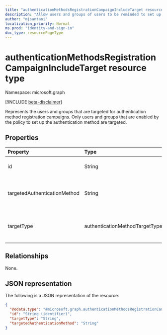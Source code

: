 ```yaml
---
title: "authenticationMethodsRegistrationCampaignIncludeTarget resource type"
description: "Allow users and groups of users to be reminded to set up targeted authentication methods."
author: "mjsantani"
localization_priority: Normal
ms.prod: "identity-and-sign-in"
doc_type: resourcePageType
---
```


# authenticationMethodsRegistrationCampaignIncludeTarget resource type

Namespace: microsoft.graph

[!INCLUDE [beta-disclaimer](../../includes/beta-disclaimer.md)]

Represents the users and groups that are targeted for authentication method registration campaigns. Only users and groups that are enabled by the policy to set up the authentication method are targeted.

## Properties
|Property|Type|Description|
|:---|:---|:---|
|id|String|The object identifier of an Azure AD user or group.|
|targetedAuthenticationMethod|String|The authentication method that the user is prompted to register. The value must be 'microsoftAuthenticator'.|
|targetType|authenticationMethodTargetType|The type of the authentication method target. Possible values are: `user`, `group`, `unknownFutureValue`.|

## Relationships
None.

## JSON representation
The following is a JSON representation of the resource.
<!-- {
  "blockType": "resource",
  "@odata.type": "microsoft.graph.authenticationMethodsRegistrationCampaignIncludeTarget"
}
-->
``` json
{
  "@odata.type": "#microsoft.graph.authenticationMethodsRegistrationCampaignIncludeTarget",
  "id": "String (identifier)",
  "targetType": "String",
  "targetedAuthenticationMethod": "String"
}
```
